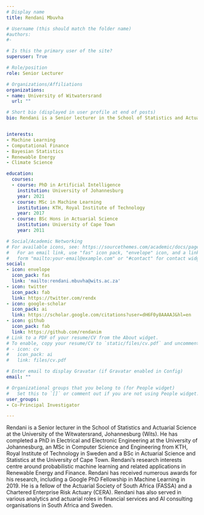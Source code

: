 ```yaml
---
# Display name
title: Rendani Mbuvha

# Username (this should match the folder name)
#authors:
#- 

# Is this the primary user of the site?
superuser: True

# Role/position
role: Senior Lecturer

# Organizations/Affiliations
organizations:
- name: University of Witwatersrand
  url: ""

# Short bio (displayed in user profile at end of posts)
bio: Rendani is a Senior lecturer in the School of Statistics and Actuarial Science at the University of the Witwatersrand, Johannesburg (Wits). Rendani’s research interests centre around probabilistic machine learning and related applications in Renewable Energy and Finance. Rendani has received numerous awards for his research, including a Google PhD Fellowship in Machine Learning in 2019.


interests:
- Machine Learning
- Computational Finance
- Bayesian Statistics
- Renewable Energy
- Climate Science

education:
  courses:
  - course: PhD in Artificial Intelligence
    institution: University of Johannesburg
    year: 2021
  - course: MSc in Machine Learning
    institution: KTH, Royal Institute of Technology
    year: 2017
  - course: BSc Hons in Actuarial Science
    institution: University of Cape Town
    year: 2011

# Social/Academic Networking
# For available icons, see: https://sourcethemes.com/academic/docs/page-builder/#icons
#   For an email link, use "fas" icon pack, "envelope" icon, and a link in the
#   form "mailto:your-email@example.com" or "#contact" for contact widget.
social:
- icon: envelope
  icon_pack: fas
  link: 'mailto:rendani.mbuvha@wits.ac.za'
- icon: twitter
  icon_pack: fab
  link: https://twitter.com/rendx
- icon: google-scholar
  icon_pack: ai
  link: https://scholar.google.com/citations?user=dH6F0y8AAAAJ&hl=en
- icon: github
  icon_pack: fab
  link: https://github.com/rendanim
# Link to a PDF of your resume/CV from the About widget.
# To enable, copy your resume/CV to `static/files/cv.pdf` and uncomment the lines below.
# - icon: cv
#   icon_pack: ai
#   link: files/cv.pdf

# Enter email to display Gravatar (if Gravatar enabled in Config)
email: ""

# Organizational groups that you belong to (for People widget)
#   Set this to `[]` or comment out if you are not using People widget.
user_groups:
- Co-Principal Investigator

---
```

Rendani is a Senior lecturer in the School of Statistics and Actuarial Science at the University of the Witwatersrand, Johannesburg (Wits). He has completed a PhD in Electrical and Electronic Engineering at the University of Johannesburg, an MSc in Computer Science and Engineering from KTH, Royal Institute of Technology in Sweden and a BSc in Actuarial Science and Statistics at the University of Cape Town. Rendani’s research interests centre around probabilistic machine learning and related applications in Renewable Energy and Finance. Rendani has received numerous awards for his research, including a Google PhD Fellowship in Machine Learning in 2019. He is a fellow of the Actuarial Society of South Africa (FASSA) and a Chartered Enterprise Risk Actuary (CERA). Rendani has also served in various analytics and actuarial roles in financial services and AI consulting organisations in South Africa and Sweden. 

